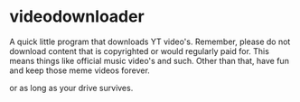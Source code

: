 # videodownloader
A quick little program that downloads YT video's. Remember, please do not download content that is copyrighted or would regularly paid for.
This means things like official music video's and such. Other than that, have fun and keep those meme videos forever.

or as long as your drive survives.

